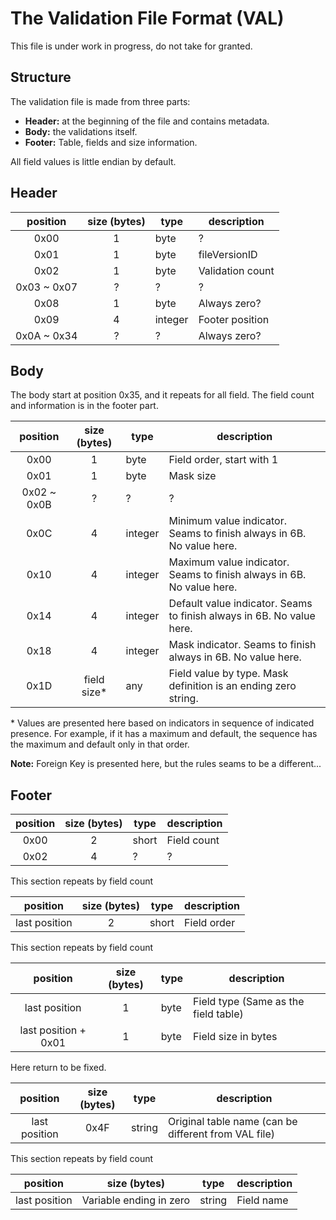 # The Validation File Format (VAL)

This file is under work in progress, do not take for granted.

## Structure

The validation file is made from three parts:

- **Header:** at the beginning of the file and contains metadata.
- **Body:** the validations itself.
- **Footer:** Table, fields and size information.

All field values is little endian by default.

## Header

|  position   | size (bytes) | type    | description      |
|:-----------:|:------------:|---------|------------------|
|    0x00     |      1       | byte    | ?                |
|    0x01     |      1       | byte    | fileVersionID    |
|    0x02     |      1       | byte    | Validation count |
| 0x03 ~ 0x07 |      ?       | ?       | ?                |
|    0x08     |      1       | byte    | Always zero?     |
|    0x09     |      4       | integer | Footer position  | 
| 0x0A ~ 0x34 |      ?       | ?       | Always zero?     |

## Body

The body start at position 0x35, and it repeats for all field. The field count and information is in the footer part.

|  position   | size (bytes) | type    | description                                                           |
|:-----------:|:------------:|---------|-----------------------------------------------------------------------|
|    0x00     |      1       | byte    | Field order, start with 1                                             |
|    0x01     |      1       | byte    | Mask size                                                             | 
| 0x02 ~ 0x0B |      ?       | ?       | ?                                                                     |
|    0x0C     |      4       | integer | Minimum value indicator. Seams to finish always in 6B. No value here. |
|    0x10     |      4       | integer | Maximum value indicator. Seams to finish always in 6B. No value here. |
|    0x14     |      4       | integer | Default value indicator. Seams to finish always in 6B. No value here. |
|    0x18     |      4       | integer | Mask indicator. Seams to finish always in 6B. No value here.          |
|    0x1D     | field size*  | any     | Field value by type. Mask definition is an ending zero string.        |

\* Values are presented here based on indicators in sequence of indicated presence. For example, if it has a maximum and
default, the sequence has the maximum and default only in that order.

**Note:** Foreign Key is presented here, but the rules seams to be a different...

## Footer

| position | size (bytes) | type  | description |
|:--------:|:------------:|-------|-------------|
|   0x00   |      2       | short | Field count |
|   0x02   |      4       | ?     | ?           | 

This section repeats by field count

|   position    | size (bytes) | type  | description |
|:-------------:|:------------:|-------|-------------|
| last position |      2       | short | Field order |

This section repeats by field count

|       position       | size (bytes) | type | description                          |
|:--------------------:|:------------:|------|--------------------------------------|
|    last position     |      1       | byte | Field type (Same as the field table) |
| last position + 0x01 |      1       | byte | Field size in bytes                  |

Here return to be fixed.

|   position    | size (bytes) | type   | description                                          |
|:-------------:|:------------:|--------|------------------------------------------------------|
| last position |     0x4F     | string | Original table name (can be different from VAL file) |

This section repeats by field count

|   position    |      size (bytes)       | type   | description |
|:-------------:|:-----------------------:|--------|-------------|
| last position | Variable ending in zero | string | Field name  |
